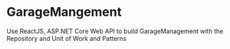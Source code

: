 # GarageMangement
Use ReactJS, ASP.NET Core Web API to build GarageManagement with the Repository and Unit of Work and Patterns
